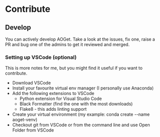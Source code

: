 # Contribute
## Develop
You can actively develop AOGet. Take a look at the issues, fix one, raise a PR and bug one of the admins to get it reviewed and merged.
### Setting up VSCode (optional)
This is more notes for me, but you might find it useful if you want to contribute.
* Download VSCode
* Install your favourite virtual env manager (I personally use Anaconda)
* Add the following extensions to VSCode
  * Python extension for Visual Studio Code
  * Black Formatter (find the one with the most downloads)
  * Flake8 - this adds linting support
* Create your virtual environment (my example: conda create --name aoget-venv)
* Checkout git from VSCode or from the command line and use Open Folder from VSCode
